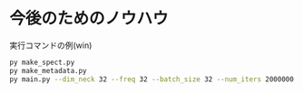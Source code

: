 # 今後のためのノウハウ

実行コマンドの例(win)

```bash
py make_spect.py
py make_metadata.py
py main.py --dim_neck 32 --freq 32 --batch_size 32 --num_iters 2000000
```
